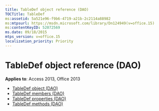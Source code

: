 ```yaml
---
title: TableDef object reference (DAO)
TOCTitle: TableDef
ms:assetid: 5a521e96-f9b6-4719-a21b-2c2114a88982
ms:mtpsurl: https://msdn.microsoft.com/library/Dn124949(v=office.15)
ms:contentKeyID: 52072569
ms.date: 09/18/2015
mtps_version: v=office.15
localization_priority: Priority
---
```


# TableDef object reference (DAO)

**Applies to**: Access 2013, Office 2013

- [TableDef object (DAO)](tabledef-object-dao.md)
- [TableDef members (DAO)](tabledef-members-dao.md)
- [TableDef properties (DAO)](tabledef-properties-dao.md)
- [TableDef methods (DAO)](tabledef-methods-dao.md)

